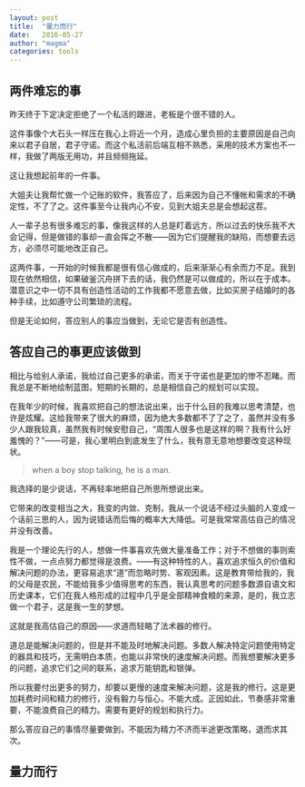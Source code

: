 ```yaml
---
layout: post
title:  "量力而行"
date:   2016-05-27 
author: "magma"
categories: tools
---
```


## 两件难忘的事
昨天终于下定决定拒绝了一个私活的跟进，老板是个很不错的人。

这件事像个大石头一样压在我心上将近一个月，造成心里负担的主要原因是自己向来以君子自居，君子守诺。而这个私活前后端互相不熟悉，采用的技术方案也不一样，我做了两版无用功，并且频频拖延。

这让我想起前年的一件事。

大姐夫让我帮忙做一个记账的软件，我答应了，后来因为自己不懂帐和需求的不确定性，不了了之。这件事至今让我内心不安，见到大姐夫总是会想起这茬。

人一辈子总有很多难忘的事，像我这样的人总是盯着远方，所以过去的快乐我不大会记得，但是做错的事却一直会挥之不散——因为它们提醒我的缺陷，而想要去远方，必须尽可能地改正自己。

这两件事，一开始的时候我都是很有信心做成的，后来渐渐心有余而力不足。我到现在依然相信，如果破釜沉舟拼下去的话，我仍然是可以做成的，所以在于成本。潜意识之中一切不具有创造性活动的工作我都不愿意去做，比如买房子结婚时的各种手续，比如遵守公司繁琐的流程。

但是无论如何，答应别人的事应当做到，无论它是否有创造性。

## 答应自己的事更应该做到

相比与给别人承诺，我给过自己更多的承诺，而关于守诺也是更加的惨不忍睹。而我总是不断地绘制蓝图，短期的长期的，总是相信自己的规划可以实现。

在我年少的时候，我喜欢把自己的想法说出来，出于什么目的我难以思考清楚，也许是炫耀。这给我带来了很大的麻烦，因为绝大多数都不了了之了，虽然并没有多少人跟我较真，虽然我有时候安慰自己，“周围人很多也是这样的啊？我有什么好羞愧的？”——可是，我心里明白到底发生了什么，我有意无意地想要改变这种现状。

> when a boy stop talking, he is a man.

我选择的是少说话，不再轻率地把自己所思所想说出来。

它带来的改变相当之大，我变的内敛、克制，我从一个说话不经过头脑的人变成一个话前三思的人，因为说错话而后悔的概率大大降低。可是我常常高估自己的情况并没有改善。

我是一个理论先行的人，想做一件事喜欢先做大量准备工作；对于不想做的事则索性不做，一点点努力都觉得是浪费。——有这种特性的人，喜欢追求恒久的价值和解决问题的办法，更容易追求“道”而忽略时势、客观因素。这是教育带给我的，我的父母是农民，不能给我多少值得思考的东西，我认真思考的问题多数源自语文和历史课本，它们在我人格形成的过程中几乎是全部精神食粮的来源，是的，我立志做一个君子，这是我一生的梦想。

这就是我高估自己的原因——求道而轻略了法术器的修行。

道总是能解决问题的，但是并不能及时地解决问题。多数人解决特定问题使用特定的器具和技巧，无需明白本质，也能以非常快的速度解决问题。而我想要解决更多的问题，追求它们之间的联系，追求万能钥匙和银弹。

所以我要付出更多的努力，却要以更慢的速度来解决问题，这是我的修行。这是更加耗费时间和精力的修行，没有毅力与恒心，不能大成。正因如此，节奏感非常重要，不能浪费自己的精力。需要有更好的规划和执行力。

那么答应自己的事情尽量要做到，不能因为精力不济而半途更改策略，退而求其次。

## 量力而行
